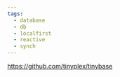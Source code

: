 ```yaml
---
tags:
  - database
  - db
  - localfirst
  - reactive
  - synch
---
```

https://github.com/tinyplex/tinybase